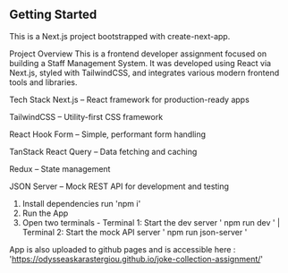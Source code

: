 ## Getting Started

This is a Next.js project bootstrapped with create-next-app.

Project Overview
This is a frontend developer assignment focused on building a Staff Management System. It was developed using React via Next.js, styled with TailwindCSS, and integrates various modern frontend tools and libraries.

Tech Stack
Next.js – React framework for production-ready apps

TailwindCSS – Utility-first CSS framework

React Hook Form – Simple, performant form handling

TanStack React Query – Data fetching and caching

Redux – State management

JSON Server – Mock REST API for development and testing

1. Install dependencies  run 'npm i'
2. Run the App
3. Open two terminals - Terminal 1: Start the dev server  ' npm run dev '  | Terminal 2: Start the mock API server ' npm run json-server '

App is also uploaded to github pages and is accessible here : 'https://odysseaskarastergiou.github.io/joke-collection-assignment/'

